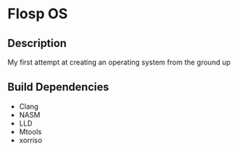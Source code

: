# Flosp OS
## Description
My first attempt at creating an operating system from the ground up
## Build Dependencies
- Clang
- NASM
- LLD
- Mtools
- xorriso
